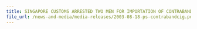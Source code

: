 ```yaml
---
title: SINGAPORE CUSTOMS ARRESTED TWO MEN FOR IMPORTATION OF CONTRABAND CIGARETTES 
file_url: /news-and-media/media-releases/2003-08-18-ps-contrabandcig.pdf
---
```

